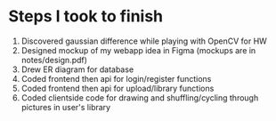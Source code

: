 # Steps I took to finish
1. Discovered gaussian difference while playing with OpenCV for HW
2. Designed mockup of my webapp idea in Figma (mockups are in notes/design.pdf)
3. Drew ER diagram for database
4. Coded frontend then api for login/register functions
5. Coded frontend then api for upload/library functions
6. Coded clientside code for drawing and shuffling/cycling through pictures in user's library